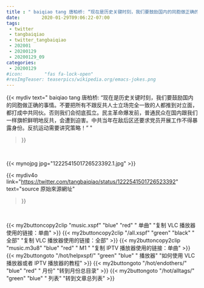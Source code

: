 ```yaml
---
title : " baiqiao tang 唐柏桥: “现在是历史关键时刻，我们要鼓励国内的同胞做正确的事情。不要把所有不跟反共人士立场完全一致的人都推到对立面，都打成中共同伙。否则我们会彻底孤立。民主革命爆发前，普通民众在国内跟我们一样旗帜鲜明地反共，会遭到迫害。中共当年在敌后区还要求党员开展工作不得暴露身份。反抗运动需要讲究策略！”  "
date:        2020-01-29T09:06:22-07:00
tags:
 - twitter
 - tangbaiqiao
 - twitter_tangbaiqiao
 - 202001
 - 20200129
 - 20200129_09
categories:
 - 20200129
#icon:        "fas fa-lock-open"
#resImgTeaser: teaserpics/wikipedia.org/emacs-jokes.png
---
```


{{< mydiv text=" baiqiao tang 唐柏桥: “现在是历史关键时刻，我们要鼓励国内的同胞做正确的事情。不要把所有不跟反共人士立场完全一致的人都推到对立面，都打成中共同伙。否则我们会彻底孤立。民主革命爆发前，普通民众在国内跟我们一样旗帜鲜明地反共，会遭到迫害。中共当年在敌后区还要求党员开展工作不得暴露身份。反抗运动需要讲究策略！”  "
>}}
<br>


 {{< mynojpg jpg="1222541501726523392.1.jpg" >}}<br> 



{{< mydiv4o link="https://twitter.com/tangbaiqiao/status/1222541501726523392"
text="source 原始來源網址"
>}}


<br>

{{< my2buttoncopy2clip "music.xspf"        "blue"   "red"    " 单曲"  "复制 VLC 播放器使用的链接：单曲" >}} {{< my2buttoncopy2clip "/all.xspf"         "green"  "black"  " 全部"  "复制 VLC 播放器使用的链接：全部" >}} {{< my2buttoncopy2clip "music.m3u8"        "blue"   "red"    " M1 "    "复制 IPTV 播放器使用的链接：单曲" >}} {{< my2buttongoto      "/hot/helpxspf/"    "green"  "blue"   " 播放器" "如何使用 VLC 播放器或者 IPTV 播放器的教程" >}} {{< my2buttongoto      "/hot/endothers/"   "blue"   "red"    " 月份"   "转到月份总目录" >}} {{< my2buttongoto      "/hot/alltags/"     "green"  "blue"   " 列表"   "转到文章总列表" >}} 
